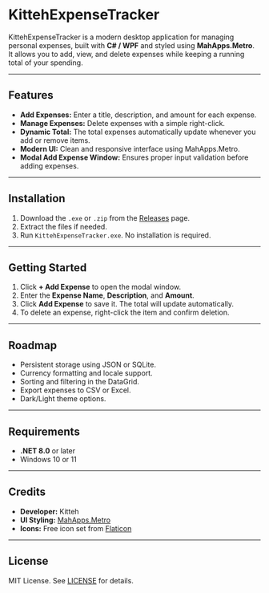 # KittehExpenseTracker

KittehExpenseTracker is a modern desktop application for managing personal expenses, built with **C# / WPF** and styled using **MahApps.Metro**. It allows you to add, view, and delete expenses while keeping a running total of your spending.

---

## Features

- **Add Expenses:** Enter a title, description, and amount for each expense.
- **Manage Expenses:** Delete expenses with a simple right-click.
- **Dynamic Total:** The total expenses automatically update whenever you add or remove items.
- **Modern UI:** Clean and responsive interface using MahApps.Metro.
- **Modal Add Expense Window:** Ensures proper input validation before adding expenses.
  
---

## Installation

1. Download the `.exe` or `.zip` from the [Releases](../../releases) page.
2. Extract the files if needed.
3. Run `KittehExpenseTracker.exe`. No installation is required.

---

## Getting Started

1. Click **+ Add Expense** to open the modal window.
2. Enter the **Expense Name**, **Description**, and **Amount**.
3. Click **Add Expense** to save it. The total will update automatically.
4. To delete an expense, right-click the item and confirm deletion.

---

## Roadmap

- Persistent storage using JSON or SQLite.
- Currency formatting and locale support.
- Sorting and filtering in the DataGrid.
- Export expenses to CSV or Excel.
- Dark/Light theme options.

---

## Requirements

- **.NET 8.0** or later
- Windows 10 or 11

---

## Credits

- **Developer:** Kitteh
- **UI Styling:** [MahApps.Metro](https://mahapps.com/)
- **Icons:** Free icon set from [Flaticon](https://www.flaticon.com/)

---

## License

MIT License. See [LICENSE](LICENSE) for details.
